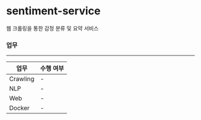 # sentiment-service
웹 크롤링을 통한 감정 분류 및 요약 서비스

### 업무
---
| 업무      | 수행 여부 |
|-----------|----------|
| Crawling  | -        |
| NLP       | -        |
| Web       | -        |
| Docker    | -        |
